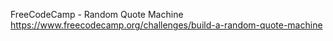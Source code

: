FreeCodeCamp - Random Quote Machine
https://www.freecodecamp.org/challenges/build-a-random-quote-machine
